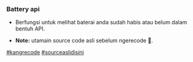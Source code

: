 ### Battery api 

- Berfungsi untuk melihat baterai anda sudah habis atau belum dalam bentuh API.

- **Note:** utamain source code asli sebelum ngerecode 🗿.

[#kangrecode](?) [#sourceaslidisini](https://github.com/simonrcodrington/Battery-Status-API---the-CatAPI)
